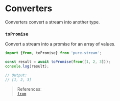 # Converters

Converters convert a stream into another type.

### `toPromise`

Convert a stream into a promise for an array of values.

```js
import {from, toPromise} from 'pure-stream';

const result = await toPromise(from([1, 2, 3]));
console.log(result);

// Output:
// [1, 2, 3]
```

> References:  
> [`from`]('./Creators.md#from)
